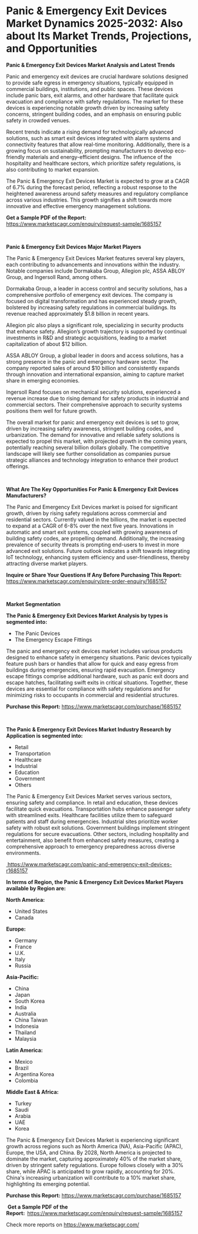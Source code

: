 <p><h1>Panic & Emergency Exit Devices Market Dynamics 2025-2032: Also about Its Market Trends, Projections, and Opportunities</h1></p><p><strong>Panic & Emergency Exit Devices Market Analysis and Latest Trends</strong></p>
<p><p>Panic and emergency exit devices are crucial hardware solutions designed to provide safe egress in emergency situations, typically equipped in commercial buildings, institutions, and public spaces. These devices include panic bars, exit alarms, and other hardware that facilitate quick evacuation and compliance with safety regulations. The market for these devices is experiencing notable growth driven by increasing safety concerns, stringent building codes, and an emphasis on ensuring public safety in crowded venues.</p><p>Recent trends indicate a rising demand for technologically advanced solutions, such as smart exit devices integrated with alarm systems and connectivity features that allow real-time monitoring. Additionally, there is a growing focus on sustainability, prompting manufacturers to develop eco-friendly materials and energy-efficient designs. The influence of the hospitality and healthcare sectors, which prioritize safety regulations, is also contributing to market expansion. </p><p>The Panic & Emergency Exit Devices Market is expected to grow at a CAGR of 6.7% during the forecast period, reflecting a robust response to the heightened awareness around safety measures and regulatory compliance across various industries. This growth signifies a shift towards more innovative and effective emergency management solutions.</p></p>
<p><strong>Get a Sample PDF of the Report:&nbsp;</strong> <a href="https://www.marketscagr.com/enquiry/request-sample/1685157?utm_campaign=3228&utm_medium=2&utm_source=Github&utm_content=ia&utm_term=26032025&utm_id=panic-emergency-exit-devices">https://www.marketscagr.com/enquiry/request-sample/1685157</a></p>
<p>&nbsp;</p>
<p><strong>Panic & Emergency Exit Devices Major Market Players</strong></p>
<p><p>The Panic & Emergency Exit Devices Market features several key players, each contributing to advancements and innovations within the industry. Notable companies include Dormakaba Group, Allegion plc, ASSA ABLOY Group, and Ingersoll Rand, among others.</p><p>Dormakaba Group, a leader in access control and security solutions, has a comprehensive portfolio of emergency exit devices. The company is focused on digital transformation and has experienced steady growth, bolstered by increasing safety regulations in commercial buildings. Its revenue reached approximately $1.8 billion in recent years.</p><p>Allegion plc also plays a significant role, specializing in security products that enhance safety. Allegion’s growth trajectory is supported by continual investments in R&D and strategic acquisitions, leading to a market capitalization of about $12 billion. </p><p>ASSA ABLOY Group, a global leader in doors and access solutions, has a strong presence in the panic and emergency hardware sector. The company reported sales of around $10 billion and consistently expands through innovation and international expansion, aiming to capture market share in emerging economies.</p><p>Ingersoll Rand focuses on mechanical security solutions, experienced a revenue increase due to rising demand for safety products in industrial and commercial sectors. Their comprehensive approach to security systems positions them well for future growth.</p><p>The overall market for panic and emergency exit devices is set to grow, driven by increasing safety awareness, stringent building codes, and urbanization. The demand for innovative and reliable safety solutions is expected to propel this market, with projected growth in the coming years, potentially reaching several billion dollars globally. The competitive landscape will likely see further consolidation as companies pursue strategic alliances and technology integration to enhance their product offerings.</p></p>
<p>&nbsp;</p>
<p><strong>What Are The Key Opportunities For Panic & Emergency Exit Devices Manufacturers?</strong></p>
<p><p>The Panic and Emergency Exit Devices market is poised for significant growth, driven by rising safety regulations across commercial and residential sectors. Currently valued in the billions, the market is expected to expand at a CAGR of 6-8% over the next five years. Innovations in automatic and smart exit systems, coupled with growing awareness of building safety codes, are propelling demand. Additionally, the increasing prevalence of security threats is prompting end-users to invest in more advanced exit solutions. Future outlook indicates a shift towards integrating IoT technology, enhancing system efficiency and user-friendliness, thereby attracting diverse market players.</p></p>
<p><strong>Inquire or Share Your Questions If Any Before Purchasing This Report:</strong> <a href="https://www.marketscagr.com/enquiry/pre-order-enquiry/1685157?utm_campaign=3228&utm_medium=2&utm_source=Github&utm_content=ia&utm_term=26032025&utm_id=panic-emergency-exit-devices">https://www.marketscagr.com/enquiry/pre-order-enquiry/1685157</a></p>
<p>&nbsp;</p>
<p><strong>Market Segmentation</strong></p>
<p><strong>The Panic & Emergency Exit Devices Market Analysis by types is segmented into:</strong></p>
<p><ul><li>The Panic Devices</li><li>The Emergency Escape Fittings</li></ul></p>
<p><p>The panic and emergency exit devices market includes various products designed to enhance safety in emergency situations. Panic devices typically feature push bars or handles that allow for quick and easy egress from buildings during emergencies, ensuring rapid evacuation. Emergency escape fittings comprise additional hardware, such as panic exit doors and escape hatches, facilitating swift exits in critical situations. Together, these devices are essential for compliance with safety regulations and for minimizing risks to occupants in commercial and residential structures.</p></p>
<p><strong>Purchase this Report:&nbsp;</strong><a href="https://www.marketscagr.com/purchase/1685157?utm_campaign=3228&utm_medium=2&utm_source=Github&utm_content=ia&utm_term=26032025&utm_id=panic-emergency-exit-devices">https://www.marketscagr.com/purchase/1685157</a></p>
<p>&nbsp;</p>
<p><strong>The Panic & Emergency Exit Devices Market Industry Research by Application is segmented into:</strong></p>
<p><ul><li>Retail</li><li>Transportation</li><li>Healthcare</li><li>Industrial</li><li>Education</li><li>Government</li><li>Others</li></ul></p>
<p><p>The Panic & Emergency Exit Devices Market serves various sectors, ensuring safety and compliance. In retail and education, these devices facilitate quick evacuations. Transportation hubs enhance passenger safety with streamlined exits. Healthcare facilities utilize them to safeguard patients and staff during emergencies. Industrial sites prioritize worker safety with robust exit solutions. Government buildings implement stringent regulations for secure evacuations. Other sectors, including hospitality and entertainment, also benefit from enhanced safety measures, creating a comprehensive approach to emergency preparedness across diverse environments.</p></p>
<p><a href="https://www.marketscagr.com/panic-and-emergency-exit-devices-r1685157?utm_campaign=3228&utm_medium=2&utm_source=Github&utm_content=ia&utm_term=26032025&utm_id=panic-emergency-exit-devices">&nbsp;https://www.marketscagr.com/panic-and-emergency-exit-devices-r1685157</a></p>
<p><strong>In terms of Region, the Panic & Emergency Exit Devices Market Players available by Region are:</strong></p>
<p>
    <p> <strong> North America: </strong>
        <ul>
            <li>United States</li>
            <li>Canada</li>
        </ul>
        </p> 
    <p> <strong> Europe: </strong>
        <ul>
            <li>Germany</li>
            <li>France</li>
            <li>U.K.</li>
            <li>Italy</li>
            <li>Russia</li>
        </ul>
        </p> 
    <p> <strong> Asia-Pacific: </strong>
        <ul>
            <li>China</li>
            <li>Japan</li>
            <li>South Korea</li>
            <li>India</li>
            <li>Australia</li>
            <li>China Taiwan</li>
            <li>Indonesia</li>
            <li>Thailand</li>
            <li>Malaysia</li>
        </ul>
        </p> 
    <p> <strong> Latin America: </strong>
        <ul>
            <li>Mexico</li>
            <li>Brazil</li>
            <li>Argentina Korea</li>
            <li>Colombia</li>
        </ul>
        </p> 
    <p> <strong> Middle East & Africa: </strong>
        <ul>
            <li>Turkey</li>
            <li>Saudi</li>
            <li>Arabia</li>
            <li>UAE</li>
            <li>Korea</li>
        </ul>
    </p>
    </p>
<p><p>The Panic & Emergency Exit Devices Market is experiencing significant growth across regions such as North America (NA), Asia-Pacific (APAC), Europe, the USA, and China. By 2028, North America is projected to dominate the market, capturing approximately 40% of the market share, driven by stringent safety regulations. Europe follows closely with a 30% share, while APAC is anticipated to grow rapidly, accounting for 20%. China's increasing urbanization will contribute to a 10% market share, highlighting its emerging potential.</p></p>
<p><strong>Purchase this Report: </strong><a href="https://www.marketscagr.com/purchase/1685157?utm_campaign=3228&utm_medium=2&utm_source=Github&utm_content=ia&utm_term=26032025&utm_id=panic-emergency-exit-devices">https://www.marketscagr.com/purchase/1685157</a></p>
<p>&nbsp;<strong>Get a Sample PDF of the Report:&nbsp;&nbsp;</strong><a href="https://www.marketscagr.com/enquiry/request-sample/1685157?utm_campaign=3228&utm_medium=2&utm_source=Github&utm_content=ia&utm_term=26032025&utm_id=panic-emergency-exit-devices">https://www.marketscagr.com/enquiry/request-sample/1685157</a></p>
<p><strong></strong></p>
<p>Check more reports on <a href="https://www.marketscagr.com/?utm_campaign=3228&utm_medium=2&utm_source=Github&utm_content=ia&utm_term=26032025&utm_id=panic-emergency-exit-devices">https://www.marketscagr.com/</a></p>